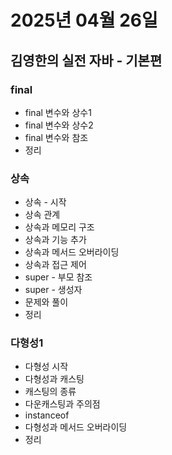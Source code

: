 # 2025년 04월 26일

## 김영한의 실전 자바 - 기본편

### final

- final 변수와 상수1
- final 변수와 상수2
- final 변수와 참조
- 정리

### 상속

- 상속 - 시작
- 상속 관계
- 상속과 메모리 구조
- 상속과 기능 추가
- 상속과 메서드 오버라이딩
- 상속과 접근 제어
- super - 부모 참조
- super - 생성자
- 문제와 풀이
- 정리

### 다형성1

- 다형성 시작
- 다형성과 캐스팅
- 캐스팅의 종류
- 다운캐스팅과 주의점
- instanceof
- 다형성과 메서드 오버라이딩
- 정리
